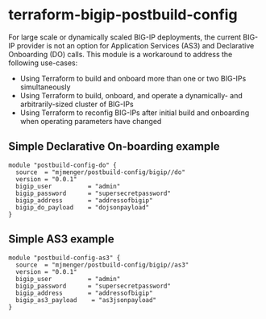 # terraform-bigip-postbuild-config

For large scale or dynamically scaled BIG-IP deployments, the current BIG-IP provider is not an option for Application Services (AS3) and Declarative Onboarding (DO) calls. This module is a workaround to address the following use-cases:

- Using Terraform to build and onboard more than one or two BIG-IPs simultaneously
- Using Terraform to build, onboard, and operate a dynamically- and arbitrarily-sized cluster of BIG-IPs
- Using Terraform to reconfig BIG-IPs after initial build and onboarding when operating parameters have changed

## Simple Declarative On-boarding example

```hcl
module "postbuild-config-do" {
  source  = "mjmenger/postbuild-config/bigip//do"
  version = "0.0.1"
  bigip_user          = "admin"
  bigip_password      = "supersecretpassword"
  bigip_address       = "addressofbigip"
  bigip_do_payload    = "dojsonpayload" 
}
```

## Simple AS3 example

```hcl
module "postbuild-config-as3" {
  source  = "mjmenger/postbuild-config/bigip//as3"
  version = "0.0.1"
  bigip_user          = "admin"
  bigip_password      = "supersecretpassword"
  bigip_address       = "addressofbigip"
  bigip_as3_payload    = "as3jsonpayload" 
}
```